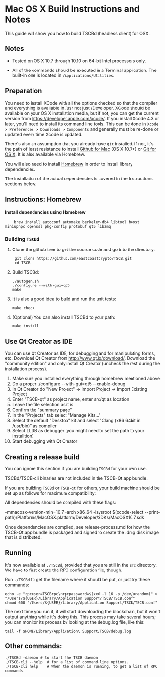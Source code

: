 Mac OS X Build Instructions and Notes
====================================
This guide will show you how to build TSCBd (headless client) for OSX.

Notes
-----

* Tested on OS X 10.7 through 10.10 on 64-bit Intel processors only.

* All of the commands should be executed in a Terminal application. The
built-in one is located in `/Applications/Utilities`.

Preparation
-----------

You need to install XCode with all the options checked so that the compiler
and everything is available in /usr not just /Developer. XCode should be
available on your OS X installation media, but if not, you can get the
current version from https://developer.apple.com/xcode/. If you install
Xcode 4.3 or later, you'll need to install its command line tools. This can
be done in `Xcode > Preferences > Downloads > Components` and generally must
be re-done or updated every time Xcode is updated.

There's also an assumption that you already have `git` installed. If
not, it's the path of least resistance to install [Github for Mac](https://mac.github.com/)
(OS X 10.7+) or
[Git for OS X](https://code.google.com/p/git-osx-installer/). It is also
available via Homebrew.

You will also need to install [Homebrew](http://brew.sh) in order to install library
dependencies.

The installation of the actual dependencies is covered in the Instructions
sections below.

Instructions: Homebrew
----------------------

#### Install dependencies using Homebrew

        brew install autoconf automake berkeley-db4 libtool boost miniupnpc openssl pkg-config protobuf qt5 libzmq

### Building `TSCBd`

1. Clone the github tree to get the source code and go into the directory.

        git clone https://github.com/eastcoastcrypto/TSCB.git
        cd TSCB

2.  Build TSCBd:

        ./autogen.sh
        ./configure --with-gui=qt5
        make

3.  It is also a good idea to build and run the unit tests:

        make check

4.  (Optional) You can also install TSCBd to your path:

        make install

Use Qt Creator as IDE
------------------------
You can use Qt Creator as IDE, for debugging and for manipulating forms, etc.
Download Qt Creator from http://www.qt.io/download/. Download the "community edition" and only install Qt Creator (uncheck the rest during the installation process).

1. Make sure you installed everything through homebrew mentioned above
2. Do a proper ./configure --with-gui=qt5 --enable-debug
3. In Qt Creator do "New Project" -> Import Project -> Import Existing Project
4. Enter "TSCB-qt" as project name, enter src/qt as location
5. Leave the file selection as it is
6. Confirm the "summary page"
7. In the "Projects" tab select "Manage Kits..."
8. Select the default "Desktop" kit and select "Clang (x86 64bit in /usr/bin)" as compiler
9. Select LLDB as debugger (you might need to set the path to your installtion)
10. Start debugging with Qt Creator

Creating a release build
------------------------
You can ignore this section if you are building `TSCBd` for your own use.

TSCBd/TSCB-cli binaries are not included in the TSCB-Qt.app bundle.

If you are building `TSCBd` or `TSCB-qt` for others, your build machine should be set up
as follows for maximum compatibility:

All dependencies should be compiled with these flags:

 -mmacosx-version-min=10.7
 -arch x86_64
 -isysroot $(xcode-select --print-path)/Platforms/MacOSX.platform/Developer/SDKs/MacOSX10.7.sdk

Once dependencies are compiled, see release-process.md for how the TSCB-Qt.app
bundle is packaged and signed to create the .dmg disk image that is distributed.

Running
-------

It's now available at `./TSCBd`, provided that you are still in the `src`
directory. We have to first create the RPC configuration file, though.

Run `./TSCBd` to get the filename where it should be put, or just try these
commands:

    echo -e "rpcuser=TSCBrpc\nrpcpassword=$(xxd -l 16 -p /dev/urandom)" > "/Users/${USER}/Library/Application Support/TSCB/TSCB.conf"
    chmod 600 "/Users/${USER}/Library/Application Support/TSCB/TSCB.conf"

The next time you run it, it will start downloading the blockchain, but it won't
output anything while it's doing this. This process may take several hours;
you can monitor its process by looking at the debug.log file, like this:

    tail -f $HOME/Library/Application\ Support/TSCB/debug.log

Other commands:
-------

    ./TSCBd -daemon # to start the TSCB daemon.
    ./TSCB-cli --help  # for a list of command-line options.
    ./TSCB-cli help    # When the daemon is running, to get a list of RPC commands
